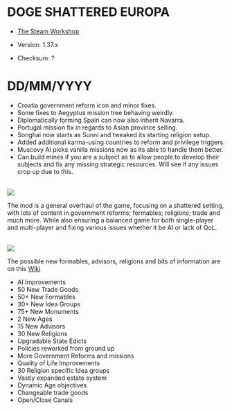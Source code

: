 # DOGE SHATTERED EUROPA
- [The Steam Workshop](https://steamcommunity.com/sharedfiles/filedetails/?id=2152606065)

- Version: 1.37.x
- Checksum: ?

<h1>DD/MM/YYYY</h1>


- Croatia government reform icon and minor fixes.
- Some fixes to Aegyptus mission tree behaving weirdly.
- Diplomatically forming Spain can now also inherit Navarra.
- Portugal mission fix in regards to Asian province selling.
- Songhai now starts as Sunni and tweaked its starting religion setup.
- Added additional karma-using countries to reform and privilege triggers.
- Muscovy AI picks vanilla missions now as its able to handle them better.
- Can build mines if you are a subject as to allow people to develop their subjects and fix any missing strategic resources. Will see if any issues crop up due to this.

 <!-- Todo -->
<br/>
<img src=https://i.imgur.com/F14PpEA.png/>

The mod is a general overhaul of the game, focusing on a shattered setting, with lots of content in government reforms; formables; religions; trade and much more. While also ensuring a balanced game for both single-player and multi-player and fixing various issues whether it be AI or lack of QoL.

<br/>
<img src=https://i.imgur.com/jIkgNsx.png/>

The possible new formables, advisors, religions and bits of information are on this [Wiki](https://eu4.paradoxwikis.com/Doge_Shattered_Europa)

- AI Improvements
- 50 New Trade Goods
- 50+ New Formables
- 30+ New Idea Groups
- 75+ New Monuments
- 2 New Ages
- 15 New Advisors
- 30 New Religions
- Upgradable State Edicts
- Policies reworked from ground up
- More Government Reforms and missions
- Quality of Life Improvements
- 30 Religion specific Idea groups
- Vastly expanded estate system
- Dynamic Age objectives
- Changeable trade goods
- Open/Close Canals

<br/>

<br/><br/>
